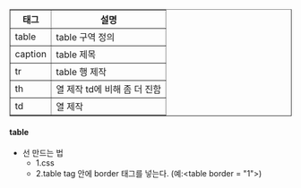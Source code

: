<table border = "1">
	<tr>
		<th>태그</th>
		<th>설명</th>
	</tr>
	<tr>
		<td>table</td>
		<td>table 구역 정의</td>
	</tr>
	<tr>
		<td>caption</td>
		<td>table 제목</td>
	</tr>
	<tr>
		<td>tr</td>
		<td>table 행 제작</td>
	</tr>
	<tr>
		<td>th</td>
		<td>열 제작 td에 비해 좀 더 진함</td>
	</tr>
	<tr>
		<td>td</td>
		<td>열 제작</td>
	</tr>
</table>

#### table
- 선 만드는 법
	- 1.css
	- 2.table tag 안에 border 태그를 넣는다. (예:\<table border = "1">)
